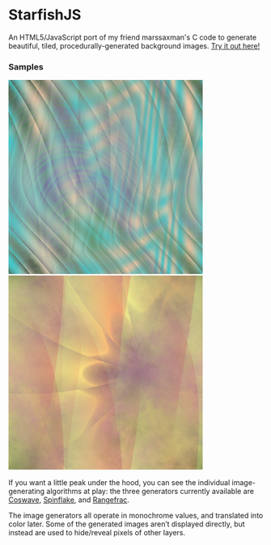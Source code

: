 # StarfishJS
An HTML5/JavaScript port of my friend marssaxman's C code to generate beautiful, tiled, procedurally-generated background images. [Try it out here!](http://micah.cowan.name/starfishjs/)

### Samples ###
![Test Image: "Turvey Green Cream Dunes"](turvey-green-cream-dunes.png)
![Test Image: "Regal Age"](regal-age.png)

If you want a little peak under the hood, you can see the individual image-generating algorithms at play: the three generators currently available are [Coswave][], [Spinflake][], and [Rangefrac].

  [coswave]: http://micah.cowan.name/starfishjs/#!test=Coswave
  [spinflake]: http://micah.cowan.name/starfishjs/#!test=Spinflake
  [rangefrac]:  http://micah.cowan.name/starfishjs/#!test=Rangefrac

The image generators all operate in monochrome values, and translated into color later. Some of the generated images aren’t displayed directly, but instead are used to hide/reveal pixels of other layers.
